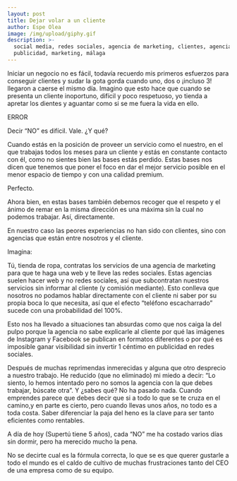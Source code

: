 ```yaml
---
layout: post
title: Dejar volar a un cliente
author: Espe Olea
image: /img/upload/giphy.gif
description: >-
  social media, redes sociales, agencia de marketing, clientes, agencias,
  publicidad, marketing, málaga
---
```

Iniciar un negocio no es fácil, todavía recuerdo mis primeros esfuerzos para conseguir clientes y sudar la gota gorda cuando uno, dos o ¡incluso 3! llegaron a caerse el mismo día. Imagino que esto hace que cuando se presenta un cliente inoportuno, difícil y poco respetuoso, yo tienda a apretar los dientes y aguantar como si se me fuera la vida en ello.

ERROR

Decir “NO” es difícil. Vale. ¿Y qué? 

Cuando estás en la posición de proveer un servicio como el nuestro, en el que trabajas todos los meses para un cliente y estás en constante contacto con él, como no sientes bien las bases estás perdido. Estas bases nos dicen que tenemos que poner el foco en dar el mejor servicio posible en el menor espacio de tiempo y con una calidad premium. 

Perfecto. 

Ahora bien, en estas bases también debemos recoger que el respeto y el ánimo de remar en la misma dirección es una máxima sin la cual no podemos trabajar. Así, directamente. 

En nuestro caso las peores experiencias no han sido con clientes, sino con agencias que están entre nosotros y el cliente. 

Imagina:

Tú, tienda de ropa, contratas los servicios de una agencia de marketing para que te haga una web y te lleve las redes sociales. Estas agencias suelen hacer web y no redes sociales, así que subcontratan nuestros servicios sin informar al cliente (y comisión mediante). Esto conlleva que nosotros no podamos hablar directamente con el cliente ni saber por su propia boca lo que necesita, así que el efecto “teléfono escacharrado” sucede con una probabilidad del 100%. 

Esto nos ha llevado a situaciones tan absurdas como que nos caiga la del pulpo porque la agencia no sabe explicarle al cliente por qué las imágenes de Instagram y Facebook se publican en formatos diferentes o por qué es imposible ganar visibilidad sin invertir 1 céntimo en publicidad en redes sociales. 

Después de muchas reprimendas inmerecidas y alguna que otro desprecio a nuestro trabajo. He reducido (que no eliminado) mi miedo a decir: “Lo siento, lo hemos intentado pero no somos la agencia con la que debes trabajar, búscate otra”. Y ¿sabes qué? No ha pasado nada. Cuando emprendes parece que debes decir que si a todo lo que se te cruza en el camino,y en parte es cierto, pero cuando llevas unos años, no todo es a toda costa. Saber diferenciar la paja del heno es la clave para ser tanto eficientes como rentables. 

A día de hoy (Supertú tiene 5 años), cada “NO” me ha costado varios días sin dormir, pero ha merecido mucho la pena. 

No se decirte cual es la fórmula correcta, lo que se es que querer gustarle a todo el mundo es el caldo de cultivo de muchas frustraciones tanto del CEO de una empresa como de su equipo.

